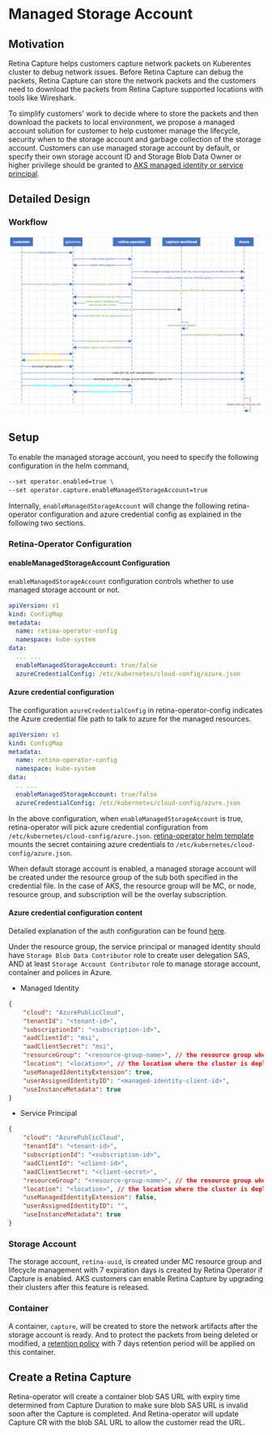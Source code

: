 # Managed Storage Account

## Motivation

Retina Capture helps customers capture network packets on Kuberentes cluster to debug network issues. Before Retina Capture can debug the packets, Retina Capture can store the network packets and the customers need to download the packets from Retina Capture supported locations with tools like Wireshark.

To simplify customers' work to decide where to store the packets and then download the packets to local environment, we propose a managed account solution for customer to help customer manage the lifecycle, security when to the storage account and garbage collection of the storage account. Customers can use managed storage account by default, or specify their own storage account ID and Storage Blob Data Owner or higher privilege should be granted to [AKS managed identity or service principal](https://learn.microsoft.com/en-us/azure/aks/use-managed-identity).

## Detailed Design

### Workflow

![Workflow of Retina Capture without managed storage account](img/capture-managed-storage-account.png "Workflow of Retina Capture without managed storage account")

## Setup

To enable the managed storage account, you need to specify the following configuration in the helm command,

```bash
--set operator.enabled=true \
--set operator.capture.enableManagedStorageAccount=true
```

Internally, `enableManagedStorageAccount` will change the following retina-operator configuration and azure credential config as explained in the following two sections.

### Retina-Operator Configuration

#### enableManagedStorageAccount Configuration

`enableManagedStorageAccount` configuration controls whether to use managed storage account or not.

```yaml
apiVersion: v1
kind: ConfigMap
metadata:
  name: retina-operator-config
  namespace: kube-system
data:
  ... ...
  enableManagedStorageAccount: true/false
  azureCredentialConfig: /etc/kubernetes/cloud-config/azure.json
```

#### Azure credential configuration

The configuration `azureCredentialConfig` in retina-operator-config indicates the Azure credential file path to talk to azure for the managed resources.

```yaml
apiVersion: v1
kind: ConfigMap
metadata:
  name: retina-operator-config
  namespace: kube-system
data:
  .. ...
  enableManagedStorageAccount: true/false
  azureCredentialConfig: /etc/kubernetes/cloud-config/azure.json
```

In the above configuration, when `enableManagedStorageAccount` is true, retina-operator will pick azure credential configuration from `/etc/kubernetes/cloud-config/azure.json`. [retina-operator helm template](https://github.com/microsoft/retina/blob/main/deploy/legacy/manifests/controller/helm/retina/templates/operator.yaml) mounts the secret containing azure credentials to `/etc/kubernetes/cloud-config/azure.json`.

When default storage account is enabled, a managed storage account will be created under the resource group of the sub both specified in the credential file.
In the case of AKS, the resource group will be MC, or node, resource group, and subscription will be the overlay subscription.

#### Azure credential configuration content

Detailed explanation of the auth configuration can be found [here](https://github.com/kubernetes-sigs/cloud-provider-azure/blob/0556803/pkg/azclient/auth_conf.go).

Under the resource group, the service principal or managed identity should have `Storage Blob Data Contributor` role to create user delegation SAS, AND at least `Storage Account Contributor` role to manage storage account, container and polices in Azure.

- Managed Identity

```json
{
    "cloud": "AzurePublicCloud",
    "tenantId": "<tenant-id>",
    "subscriptionId": "<subscription-id>",
    "aadClientId": "msi",
    "aadClientSecret": "msi",
    "resourceGroup": "<resource-group-name>", // the resource group where the cluster is deployed in
    "location": "<location>", // the location where the cluster is deployed in
    "useManagedIdentityExtension": true,
    "userAssignedIdentityID": "<managed-identity-client-id>",
    "useInstanceMetadata": true
}
```

- Service Principal

```json
{
    "cloud": "AzurePublicCloud",
    "tenantId": "<tenant-id>",
    "subscriptionId": "<subscription-id>",
    "aadClientId": "<client-id>",
    "aadClientSecret": "<client-secret>",
    "resourceGroup": "<resource-group-name>", // the resource group where the cluster is deployed in
    "location": "<location>", // the location where the cluster is deployed in
    "useManagedIdentityExtension": false,
    "userAssignedIdentityID": "",
    "useInstanceMetadata": true
}
```

### Storage Account

The storage account, `retina-uuid`, is created under MC resource group and lifecycle management with 7 expiration days is created by Retina Operator if Capture is enabled. AKS customers can enable Retina Capture by upgrading their clusters after this feature is released.

### Container

A container, `capture`, will be created to store the network artifacts after the storage account is ready. And to protect the packets from being deleted or modified, a [retention policy](https://learn.microsoft.com/en-us/azure/storage/blobs/immutable-storage-overview) with 7 days retention period will be applied on this container.

## Create a Retina Capture

Retina-operator will create a container blob SAS URL with expiry time determined from Capture Duration to make sure blob SAS URL is invalid soon after the Capture is completed.
And Retina-operator will update Capture CR with the blob SAL URL to allow the customer read the URL.
